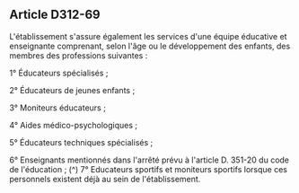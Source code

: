 ## Article D312-69

L'établissement s'assure également les services d'une équipe éducative et enseignante comprenant, selon l'âge
ou le développement des enfants, des membres des professions suivantes :

1° Éducateurs spécialisés ;

2° Éducateurs de jeunes enfants ;

3° Moniteurs éducateurs ;


4° Aides médico-psychologiques ;

5° Éducateurs techniques spécialisés ;

6° Enseignants mentionnés dans l'arrêté prévu à l'article D. 351-20 du code de l'éducation ; (^)
7° Educateurs sportifs et moniteurs sportifs lorsque ces personnels existent déjà au sein de l'établissement.

